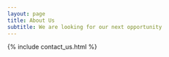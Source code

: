 ```yaml
---
layout: page
title: About Us
subtitle: We are looking for our next opportunity
---
```


{% include contact_us.html %}
